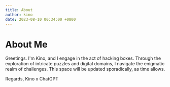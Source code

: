 ```yaml
---
title: About
author: kino
date: 2023-08-10 00:34:00 +0800
---
```


# About Me

Greetings. I'm Kino, and I engage in the act of hacking boxes. Through the exploration of intricate puzzles and digital domains, I navigate the enigmatic realm of challenges. This space will be updated sporadically, as time allows.

Regards,
Kino x ChatGPT

